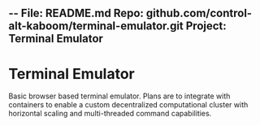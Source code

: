 --
    File: README.md
    Repo: github.com/control-alt-kaboom/terminal-emulator.git
    Project: Terminal Emulator
--

# Terminal Emulator

Basic browser based terminal emulator. Plans are to integrate with containers to enable a custom decentralized computational cluster with horizontal scaling and multi-threaded command capabilities.
